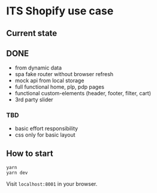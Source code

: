 # ITS Shopify use case

## Current state
## DONE
- from dynamic data
- spa fake router without browser refresh
- mock api from local storage
- full functional home, plp, pdp pages
- functional custom-elements (header, footer, filter, cart)
- 3rd party slider
### TBD
- basic effort responsibility
- css only for basic layout

## How to start
```
yarn
yarn dev
```
Visit `localhost:8001` in your browser.